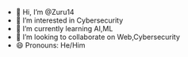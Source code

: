 - 👋 Hi, I’m @Zuru14
- 👀 I’m interested in Cybersecurity
- 🌱 I’m currently learning AI,ML
- 💞️ I’m looking to collaborate on Web,Cybersecurity
- 😄 Pronouns: He/Him

<!---
Zuru14/Zuru14 is a ✨ special ✨ repository because its `README.md` (this file) appears on your GitHub profile.
You can click the Preview link to take a look at your changes.
--->
